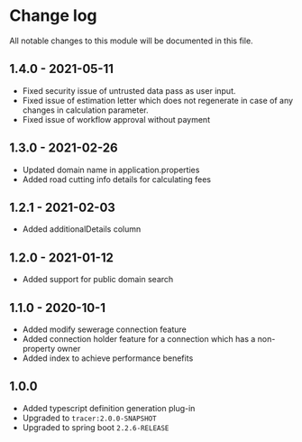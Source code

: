 # Change log

All notable changes to this module will be documented in this file.

## 1.4.0 - 2021-05-11

- Fixed security issue of untrusted data pass as user input.
- Fixed issue of estimation letter which does not regenerate in case of any changes in calculation parameter.
- Fixed issue of workflow approval without payment

## 1.3.0 - 2021-02-26
- Updated domain name in application.properties
- Added road cutting info details for calculating fees

## 1.2.1 - 2021-02-03
- Added additionalDetails column

## 1.2.0 - 2021-01-12
- Added support for public domain search

## 1.1.0 - 2020-10-1
- Added modify sewerage connection feature
- Added connection holder feature for a connection which has a non-property owner
- Added index to achieve performance benefits


## 1.0.0
- Added typescript definition generation plug-in
- Upgraded to `tracer:2.0.0-SNAPSHOT`
- Upgraded to spring boot `2.2.6-RELEASE`
